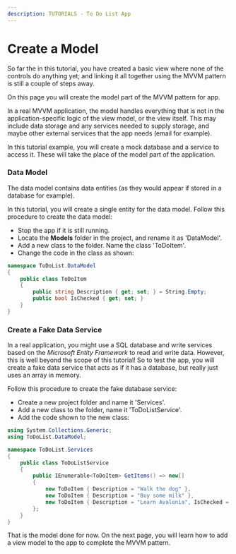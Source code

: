 ```yaml
---
description: TUTORIALS - To Do List App
---
```


# Create a Model

So far the in this tutorial, you have created a basic view where none of the controls do anything yet; and linking it all together using the MVVM pattern is still a couple of steps away.&#x20;

On this page you will create the model part of the MVVM pattern for app.  &#x20;

In a real MVVM application, the model handles everything that is not in the application-specific logic of the view model, or the view itself. This may include data storage and any services needed to supply storage, and maybe other external services that the app needs (email for example).&#x20;

In this tutorial example, you will create a mock database and a service to access it. These will take the place of the model part of the application.

### Data Model

The data model contains data entities (as they would appear if stored in a database for example).

In this tutorial, you will create a single entity for the data model.  Follow this procedure to create the data model:

- Stop the app if it is still running.
- Locate the **Models** folder in the project, and rename it as 'DataModel'.
- Add a new class to the folder. Name the class 'ToDoItem'.
- Change the code in the class as shown:

```csharp
namespace ToDoList.DataModel
{
    public class ToDoItem
    {
        public string Description { get; set; } = String.Empty;
        public bool IsChecked { get; set; }
    }
}
```

### Create a Fake Data Service

In a real application, you might use a SQL database and write services based on the _Microsoft Entity Framework_ to read and write data.  However, this is well beyond the scope of this tutorial! So to test the app, you will create a fake data service that acts as if it has a database, but really just uses an array in memory.

Follow this procedure to create the fake database service:

- Create a new project folder and name it 'Services'.
- Add a new class to the folder, name it 'ToDoListService'.
- Add the code shown to the new class:

```csharp
using System.Collections.Generic;
using ToDoList.DataModel;

namespace ToDoList.Services
{
    public class ToDoListService
    {
        public IEnumerable<ToDoItem> GetItems() => new[]
        {
            new ToDoItem { Description = "Walk the dog" },
            new ToDoItem { Description = "Buy some milk" },
            new ToDoItem { Description = "Learn Avalonia", IsChecked = true },
        };
    }
}
```

That is the model done for now. On the next page, you will learn how to add a view model to the app to complete the MVVM pattern.&#x20;

### &#x20;<a href="#create-a-view-model" id="create-a-view-model"></a>
